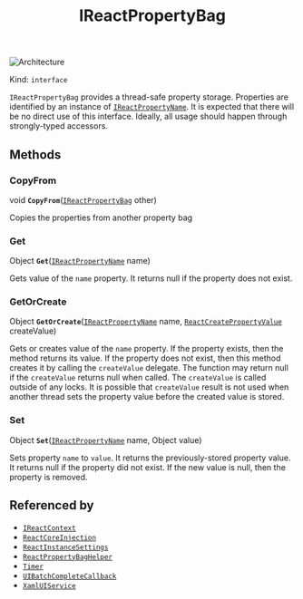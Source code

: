 ﻿---
id: IReactPropertyBag
title: IReactPropertyBag
---

![Architecture](https://img.shields.io/badge/architecture-new_&_old-green)

Kind: `interface`

`IReactPropertyBag` provides a thread-safe property storage.
Properties are identified by an instance of [`IReactPropertyName`](IReactPropertyName). It is expected that there will be no direct use of this interface. Ideally, all usage should happen through strongly-typed accessors.

## Methods
### CopyFrom
void **`CopyFrom`**([`IReactPropertyBag`](IReactPropertyBag) other)

Copies the properties from another property bag

### Get
Object **`Get`**([`IReactPropertyName`](IReactPropertyName) name)

Gets value of the `name` property.
It returns null if the property does not exist.

### GetOrCreate
Object **`GetOrCreate`**([`IReactPropertyName`](IReactPropertyName) name, [`ReactCreatePropertyValue`](ReactCreatePropertyValue) createValue)

Gets or creates value of the `name` property.
If the property exists, then the method returns its value. If the property does not exist, then this method creates it by calling the `createValue` delegate.
The function may return null if the `createValue` returns null when called. The `createValue` is called outside of any locks. It is possible that `createValue` result is not used when another thread sets the property value before the created value is stored.

### Set
Object **`Set`**([`IReactPropertyName`](IReactPropertyName) name, Object value)

Sets property `name` to `value`.
It returns the previously-stored property value. It returns null if the property did not exist.
If the new value is null, then the property is removed.

## Referenced by
- [`IReactContext`](IReactContext)
- [`ReactCoreInjection`](ReactCoreInjection)
- [`ReactInstanceSettings`](ReactInstanceSettings)
- [`ReactPropertyBagHelper`](ReactPropertyBagHelper)
- [`Timer`](Timer)
- [`UIBatchCompleteCallback`](UIBatchCompleteCallback)
- [`XamlUIService`](XamlUIService)

